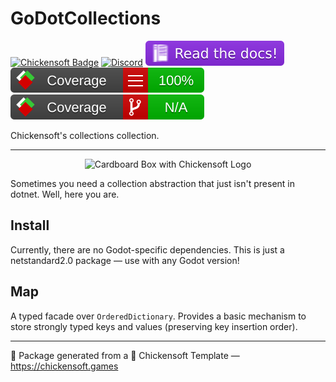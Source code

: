 # GoDotCollections

[![Chickensoft Badge][chickensoft-badge]][chickensoft-website] [![Discord][discord-badge]][discord] [![Read the docs][read-the-docs-badge]][docs] ![line coverage][line-coverage] ![branch coverage][branch-coverage]

Chickensoft's collections collection.

---

<p align="center">
<img alt="Cardboard Box with Chickensoft Logo" src="Chickensoft.GoDotCollections/icon.png" width="200">
</p>

Sometimes you need a collection abstraction that just isn't present in dotnet. Well, here you are.

## Install

Currently, there are no Godot-specific dependencies. This is just a netstandard2.0 package — use with any Godot version!

## Map

A typed facade over `OrderedDictionary`. Provides a basic mechanism to store strongly typed keys and values (preserving key insertion order).

---

🐣 Package generated from a 🐤 Chickensoft Template — <https://chickensoft.games>

<!-- Links -->

<!-- Header -->
[chickensoft-badge]: https://raw.githubusercontent.com/chickensoft-games/chickensoft_site/main/static/img/badges/chickensoft_badge.svg
[chickensoft-website]: https://chickensoft.games
[discord-badge]: https://raw.githubusercontent.com/chickensoft-games/chickensoft_site/main/static/img/badges/discord_badge.svg
[discord]: https://discord.gg/gSjaPgMmYW
[read-the-docs-badge]: https://raw.githubusercontent.com/chickensoft-games/chickensoft_site/main/static/img/badges/read_the_docs_badge.svg
[docs]: https://chickensoft.games/docsickensoft%20Discord-%237289DA.svg?style=flat&logo=discord&logoColor=white
[line-coverage]: Chickensoft.GoDotCollections.Tests/badges/line_coverage.svg
[branch-coverage]: Chickensoft.GoDotCollections.Tests/badges/branch_coverage.svg

<!-- Article -->

